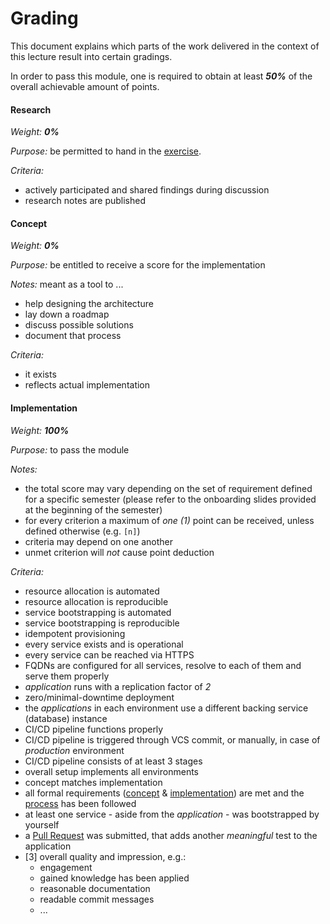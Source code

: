 Grading
=======


This document explains which parts of the work delivered in the context of this lecture result into certain gradings.

In order to pass this module, one is required to obtain at least _**50%**_ of the overall achievable amount of points.


#### Research

_Weight: **0%**_

*Purpose:* be permitted to hand in the [exercise](./assignments/exercise.md). 

*Criteria:*

* actively participated and shared findings during discussion 
* research notes are published


#### Concept

_Weight: **0%**_

*Purpose:* be entitled to receive a score for the implementation
 
*Notes:* meant as a tool to ...

* help designing the architecture
* lay down a roadmap
* discuss possible solutions
* document that process

*Criteria:*

* it exists
* reflects actual implementation


#### Implementation

_Weight: **100%**_

*Purpose:* to pass the module

*Notes:*

* the total score may vary depending on the set of requirement defined for a specific semester (please refer to the
  onboarding slides provided at the beginning of the semester)
* for every criterion a maximum of *one (1)* point can be received, unless defined otherwise (e.g. `[n]`)  
* criteria may depend on one another
* unmet criterion will *not* cause point deduction

*Criteria:* 

* resource allocation is automated
* resource allocation is reproducible
* service bootstrapping is automated
* service bootstrapping is reproducible
* idempotent provisioning
* every service exists and is operational
* every service can be reached via HTTPS
* FQDNs are configured for all services, resolve to each of them and serve them properly 
* *application* runs with a replication factor of *2*
* zero/minimal-downtime deployment
* the *applications* in each environment use a different backing service (database) instance
* CI/CD pipeline functions properly
* CI/CD pipeline is triggered through VCS commit, or manually, in case of *production* environment  
* CI/CD pipeline consists of at least 3 stages
* overall setup implements all environments
* concept matches implementation
* all formal requirements ([concept](./deliverables/exercise_concept.md#formal) & 
  [implementation](./deliverables/exercise_implementation.md#formal)) are met and the
  [process](./assignments/exercise.md#process) has been followed
* at least one service - aside from the *application* - was bootstrapped by yourself
* a [Pull Request](https://github.com/lucendio/lecture-devops-app/pulls) was submitted, that adds another *meaningful*
  test to the application
* [3] overall quality and impression, e.g.:
  - engagement
  - gained knowledge has been applied
  - reasonable documentation
  - readable commit messages
  - ...

